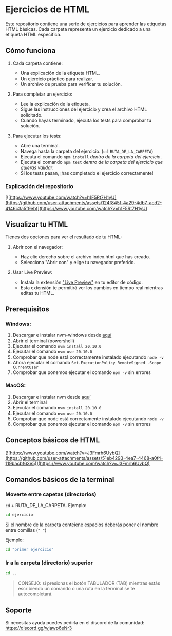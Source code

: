# Ejercicios de HTML

Este repositorio contiene una serie de ejercicios para aprender las etiquetas HTML básicas. Cada carpeta representa un ejercicio dedicado a una etiqueta HTML específica.

## Cómo funciona

1. Cada carpeta contiene:
   - Una explicación de la etiqueta HTML.
   - Un ejercicio práctico para realizar.
   - Un archivo de prueba para verificar tu solución.

2. Para completar un ejercicio:
   - Lee la explicación de la etiqueta.
   - Sigue las instrucciones del ejercicio y crea el archivo HTML solicitado.
   - Cuando hayas terminado, ejecuta los tests para comprobar tu solución.

3. Para ejecutar los tests:
   - Abre una terminal.
   - Navega hasta la carpeta del ejercicio. (`cd RUTA_DE_LA_CARPETA`)
   - Ejecuta el comando `npm install` *dentro de la carpeta del ejercicio*.
   - Ejecuta el comando `npm test` *dentro de la carpeta del ejercicio que quieras validar*.
   - Si los tests pasan, ¡has completado el ejercicio correctamente!

### Explicación del repositorio

[![https://www.youtube.com/watch?v=h1F5Rt7H1yU](https://github.com/user-attachments/assets/124f845f-4a29-4db7-acd2-4146c3a5f9eb)](https://www.youtube.com/watch?v=h1F5Rt7H1yU)

## Visualizar tu HTML

Tienes dos opciones para ver el resultado de tu HTML:

1. Abrir con el navegador:
   - Haz clic derecho sobre el archivo index.html que has creado.
   - Selecciona "Abrir con" y elige tu navegador preferido.

2. Usar Live Preview:
   - Instala la extensión ["Live Preview"](https://marketplace.visualstudio.com/items?itemName=ms-vscode.live-server) en tu editor de código.
   - Esta extensión te permitirá ver los cambios en tiempo real mientras editas tu HTML.

## Prerequisitos

### Windows:

1. Descargar e instalar nvm-windows desde [aquí](https://github.com/coreybutler/nvm-windows/releases)
2. Abrir el terminal (powershell)
3. Ejecutar el comando `nvm install 20.10.0`
4. Ejecutar el comando `nvm use 20.10.0`
5. Comprobar que node está correctamente instalado ejecutando `node -v`
6. Ahora ejecutar el comando `Set-ExecutionPolicy RemoteSigned -Scope CurrentUser`
7. Comprobar que ponemos ejecutar el comando `npm -v` sin errores

### MacOS:

1. Descargar e instalar nvm desde [aquí](https://github.com/nvm-sh/nvm)
2. Abrir el terminal
3. Ejecutar el comando `nvm install 20.10.0`
4. Ejecutar el comando `nvm use 20.10.0`
5. Comprobar que node está correctamente instalado ejecutando `node -v`
6. Comprobar que ponemos ejecutar el comando `npm -v` sin errores

## Conceptos básicos de HTML

[![https://www.youtube.com/watch?v=J3Fmrh6UybQ](https://github.com/user-attachments/assets/51eb4293-4ea7-4468-a0f4-119bacbf63e5)](https://www.youtube.com/watch?v=J3Fmrh6UybQ)

## Comandos básicos de la terminal

### Moverte entre capetas (directorios)

`cd` + RUTA_DE_LA_CARPETA. Ejemplo:

```bash
cd ejercicio
```

Si el nombre de la carpeta conteiene espacios deberás poner el nombre entre comillas (`" "`)

Ejemplo:

```bash
cd "primer ejercicio"
```

### Ir a la carpeta (directorio) superior

```bash
cd ..
```

> CONSEJO: si presionas el botón TABULADOR (TAB) mientras estás escribiendo un comando o una ruta en la terminal se te autocompletará.


## Soporte

Si necesitas ayuda puedes pedirla en el discord de la comunidad: https://discord.gg/wjawp6eNr3
